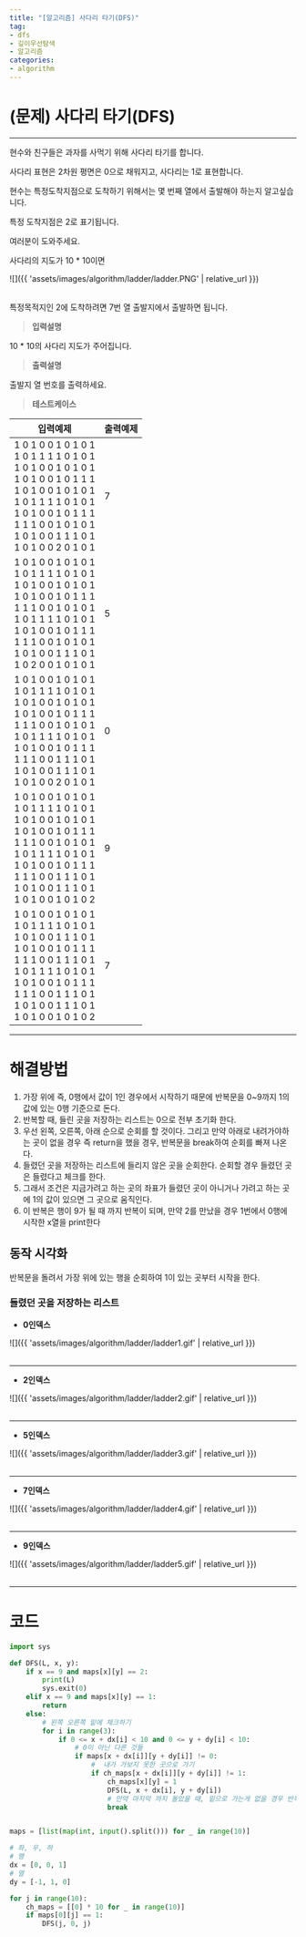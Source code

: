 ```yaml
---
title: "[알고리즘] 사다리 타기(DFS)"
tag:
- dfs
- 깊이우선탐색
- 알고리즘
categories:
- algorithm
---
```


# (문제) 사다리 타기(DFS)
---

현수와 친구들은 과자를 사먹기 위해 사다리 타기를 합니다.

사다리 표현은 2차원 평면은 0으로 채워지고, 사다리는 1로 표현합니다.

현수는 특정도착지점으로 도착하기 위해서는 몇 번째 열에서 출발해야 하는지 알고싶습니다.

특정 도착지점은 2로 표기됩니다.

여러분이 도와주세요.

사다리의 지도가 10 * 10이면

![]({{ 'assets/images/algorithm/ladder/ladder.PNG' | relative_url }})<br><br>

특정목적지인 2에 도착하려면 7번 열 출발지에서 출발하면 됩니다. 


> **입력설명**

10 * 10의 사다리 지도가 주어집니다.


> **출력설명**

출발지 열 번호를 출력하세요.


> **테스트케이스**
 

| 입력예제 | 출력예제 |
| -------- | -------- | 
| 1 0 1 0 0 1 0 1 0 1<br>1 0 1 1 1 1 0 1 0 1<br>1 0 1 0 0 1 0 1 0 1<br>1 0 1 0 0 1 0 1 1 1<br>1 0 1 0 0 1 0 1 0 1<br>1 0 1 1 1 1 0 1 0 1<br>1 0 1 0 0 1 0 1 1 1<br>1 1 1 0 0 1 0 1 0 1<br>1 0 1 0 0 1 1 1 0 1<br>1 0 1 0 0 2 0 1 0 1 | 7 | 
| 1 0 1 0 0 1 0 1 0 1<br>1 0 1 1 1 1 0 1 0 1<br>1 0 1 0 0 1 0 1 0 1<br>1 0 1 0 0 1 0 1 1 1<br>1 1 1 0 0 1 0 1 0 1<br>1 0 1 1 1 1 0 1 0 1<br>1 0 1 0 0 1 0 1 1 1<br>1 1 1 0 0 1 0 1 0 1<br>1 0 1 0 0 1 1 1 0 1<br>1 0 2 0 0 1 0 1 0 1 | 5 | 
| 1 0 1 0 0 1 0 1 0 1<br>1 0 1 1 1 1 0 1 0 1<br>1 0 1 0 0 1 0 1 0 1<br>1 0 1 0 0 1 0 1 1 1<br>1 1 1 0 0 1 0 1 0 1<br>1 0 1 1 1 1 0 1 0 1<br>1 0 1 0 0 1 0 1 1 1<br>1 1 1 0 0 1 1 1 0 1<br>1 0 1 0 0 1 1 1 0 1<br>1 0 1 0 0 2 0 1 0 1 | 0 | 
| 1 0 1 0 0 1 0 1 0 1<br>1 0 1 1 1 1 0 1 0 1<br>1 0 1 0 0 1 0 1 0 1<br>1 0 1 0 0 1 0 1 1 1<br>1 1 1 0 0 1 0 1 0 1<br>1 0 1 1 1 1 0 1 0 1<br>1 0 1 0 0 1 0 1 1 1<br>1 1 1 0 0 1 1 1 0 1<br>1 0 1 0 0 1 1 1 0 1<br>1 0 1 0 0 1 0 1 0 2 | 9 |
| 1 0 1 0 0 1 0 1 0 1<br>1 0 1 1 1 1 0 1 0 1<br>1 0 1 0 0 1 1 1 0 1<br>1 0 1 0 0 1 0 1 1 1<br>1 1 1 0 0 1 1 1 0 1<br>1 0 1 1 1 1 0 1 0 1<br>1 0 1 0 0 1 0 1 1 1<br>1 1 1 0 0 1 1 1 0 1<br>1 0 1 0 0 1 1 1 0 1<br>1 0 1 0 0 1 0 1 0 2 | 7 |


---
# 해결방법

1. 가장 위에 즉, 0행에서 값이 1인 경우에서 시작하기 때문에 반복문을 0~9까지 1의 값에 있는 0행 기준으로 돈다.
2. 반복할 때, 들린 곳을 저장하는 리스트는 0으로 전부 초기화 한다.
3. 우선 왼쪽, 오른쪽, 아래 순으로 순회를 할 것이다. 그리고 만약 아래로 내려가야하는 곳이 없을 경우 즉 return을 했을 경우, 반복문을 break하여 순회를 빠져 나온다.
4. 들렸던 곳을 저장하는 리스트에 들리지 않은 곳을 순회한다. 순회할 경우 들렸던 곳은 들렸다고 체크를 한다.
5. 그래서 조건은 지금가려고 하는 곳의 좌표가 들렸던 곳이 아니거나 가려고 하는 곳에 1의 값이 있으면 그 곳으로 움직인다.
6. 이 반복은 행이 9가 될 때 까지 반복이 되며, 만약 2를 만났을 경우 1번에서 0행에 시작한 x열을 print한다


## 동작 시각화

반복문을 돌려서 가장 위에 있는 행을 순회하여 1이 있는 곳부터 시작을 한다.

### 들렸던 곳을 저장하는 리스트

- **0인덱스**

![]({{ 'assets/images/algorithm/ladder/ladder1.gif' | relative_url }})<br><br>

---

- **2인덱스**

![]({{ 'assets/images/algorithm/ladder/ladder2.gif' | relative_url }})<br><br>

---

- **5인덱스**

![]({{ 'assets/images/algorithm/ladder/ladder3.gif' | relative_url }})<br><br>

---

- **7인덱스**

![]({{ 'assets/images/algorithm/ladder/ladder4.gif' | relative_url }})<br><br>

---

- **9인덱스**

![]({{ 'assets/images/algorithm/ladder/ladder5.gif' | relative_url }})<br><br>


---
# 코드
```python
import sys

def DFS(L, x, y):
    if x == 9 and maps[x][y] == 2:
        print(L)
        sys.exit(0)
    elif x == 9 and maps[x][y] == 1:
        return
    else:
        # 왼쪽 오른쪽 밑에 체크하기
        for i in range(3):
            if 0 <= x + dx[i] < 10 and 0 <= y + dy[i] < 10:
                # 0이 아닌 다른 것들
                if maps[x + dx[i]][y + dy[i]] != 0:
                    #  내가 가보지 못한 곳으로 가기
                    if ch_maps[x + dx[i]][y + dy[i]] != 1:
                        ch_maps[x][y] = 1
                        DFS(L, x + dx[i], y + dy[i])
                        # 만약 마지막 까지 돌았을 때, 밑으로 가는게 없을 경우 반복문 끝낸다!
                        break


maps = [list(map(int, input().split())) for _ in range(10)]

# 좌, 우, 하
# 행
dx = [0, 0, 1]
# 열
dy = [-1, 1, 0]

for j in range(10):
    ch_maps = [[0] * 10 for _ in range(10)]
    if maps[0][j] == 1:
        DFS(j, 0, j)

```
